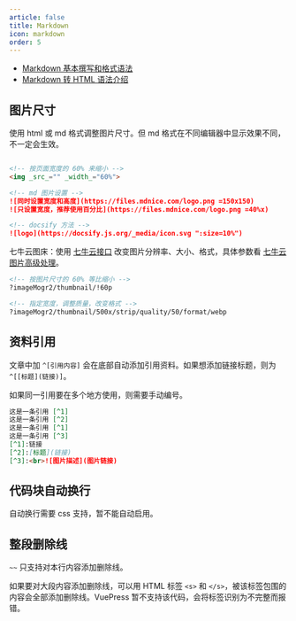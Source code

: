 ```yaml
---
article: false
title: Markdown
icon: markdown
order: 5
---
```


- [Markdown 基本撰写和格式语法](https://docs.github.com/cn/get-started/writing-on-github/getting-started-with-writing-and-formatting-on-github/basic-writing-and-formatting-syntax#styling-text)
- [Markdown 转 HTML 语法介绍](https://vuepress-theme-hope.github.io/v2/zh/cookbook/markdown/)

## 图片尺寸

使用 html 或 md 格式调整图片尺寸。但 md 格式在不同编辑器中显示效果不同，不一定会生效。

```markdown

<!-- 按页面宽度的 60% 来缩小 -->
<img _src_="" _width_="60%">

<!-- md 图片设置 -->
![同时设置宽度和高度](https://files.mdnice.com/logo.png =150x150)
![只设置宽度，推荐使用百分比](https://files.mdnice.com/logo.png =40%x)

<!-- docsify 方法 -->
![logo](https://docsify.js.org/_media/icon.svg ":size=10%")
```

七牛云图床：使用 [七牛云接口](https://developer.qiniu.com/dora/kb/1627/flow-optimization-compression-of-images) 改变图片分辨率、大小、格式，具体参数看 [七牛云图片高级处理](https://developer.qiniu.com/dora/8255/the-zoom)。

```html
<!-- 按图片尺寸的 60% 等比缩小 -->
?imageMogr2/thumbnail/!60p

<!-- 指定宽度，调整质量，改变格式 -->
?imageMogr2/thumbnail/500x/strip/quality/50/format/webp
```

## 资料引用

文章中加 `^[引用内容]` 会在底部自动添加引用资料。如果想添加链接标题，则为 `^[[标题](链接)]`。

如果同一引用要在多个地方使用，则需要手动编号。

```markdown
这是一条引用 [^1]
这是一条引用 [^2]
这是一条引用 [^1]
这是一条引用 [^3]
[^1]:链接
[^2]:[标题](链接)
[^3]:<br>![图片描述](图片链接)
```

## 代码块自动换行

自动换行需要 css 支持，暂不能自动启用。

## 整段删除线

`~~` 只支持对本行内容添加删除线。

如果要对大段内容添加删除线，可以用 HTML 标签 `<s>` 和 `</s>`，被该标签包围的内容会全部添加删除线。VuePress 暂不支持该代码，会将标签识别为不完整而报错。
